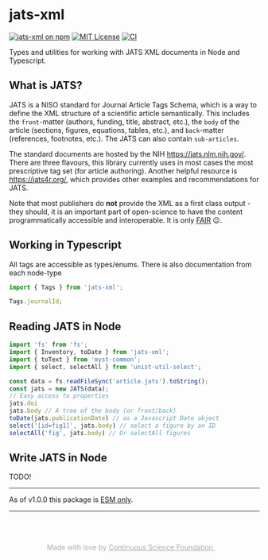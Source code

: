 # jats-xml

[![jats-xml on npm](https://img.shields.io/npm/v/jats-xml.svg)](https://www.npmjs.com/package/jats-xml)
[![MIT License](https://img.shields.io/badge/license-MIT-blue.svg)](https://github.com/continuous-foundation/jats-xml/blob/main/LICENSE)
[![CI](https://github.com/continuous-foundation/jats-xml/workflows/CI/badge.svg)](https://github.com/continuous-foundation/jats-xml/actions)

Types and utilities for working with JATS XML documents in Node and Typescript.

## What is JATS?

JATS is a NISO standard for Journal Article Tags Schema, which is a way to define the XML structure of a scientific article semantically. This includes the `front`-matter (authors, funding, title, abstract, etc.), the `body` of the article (sections, figures, equations, tables, etc.), and `back`-matter (references, footnotes, etc.). The JATS can also contain `sub-articles`.

The standard documents are hosted by the NIH <https://jats.nlm.nih.gov/>. There are three flavours, this library currently uses in most cases the most prescriptive tag set (for article authoring). Another helpful resource is <https://jats4r.org/>, which provides other examples and recommendations for JATS.

Note that most publishers do **not** provide the XML as a first class output - they should, it is an important part of open-science to have the content programmatically accessible and interoperable. It is only [FAIR](https://www.go-fair.org/fair-principles/) 😉.

## Working in Typescript

All tags are accessible as types/enums. There is also documentation from each node-type

```typescript
import { Tags } from 'jats-xml';

Tags.journalId;
```

## Reading JATS in Node

```typescript
import 'fs' from 'fs';
import { Inventory, toDate } from 'jats-xml';
import { toText } from 'myst-common';
import { select, selectAll } from 'unist-util-select';

const data = fs.readFileSync('article.jats').toString();
const jats = new JATS(data);
// Easy access to properties
jats.doi
jats.body // A tree of the body (or front/back)
toDate(jats.publicationDate) // as a Javascript Date object
select('[id=fig1]', jats.body) // select a figure by an ID
selectAll('fig', jats.body) // Or selectAll figures
```

## Write JATS in Node

TODO!

---

As of v1.0.0 this package is [ESM only](https://gist.github.com/sindresorhus/a39789f98801d908bbc7ff3ecc99d99c).

---

<p style="text-align: center; color: #aaa; padding-top: 50px">
  Made with love by
  <a href="https://continuous.foundation" target="_blank" style="color: #aaa">
    Continuous Science Foundation <img src="https://continuous.foundation/images/logo-small.svg" style="height: 1em" />
  </a>
</p>
